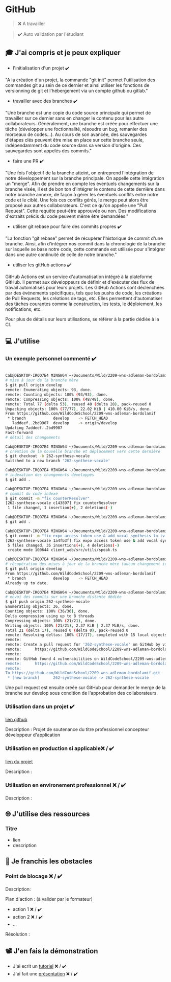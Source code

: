 # GitHub

> ❌ A travailler

> ✔️ Auto validation par l'étudiant

## 🎓 J'ai compris et je peux expliquer

- l'initialisation d'un projet ✔️

"A la création d'un projet, la commande "git init" permet l'utilisation des commandes git au sein de ce dernier et ainsi utiliser les fonctions de versionning de git et l'hébergement via un compte github ou gitlab."

- travailler avec des branches ✔️

"Une branche est une copie du code source principale qui permet de travailler sur ce dernier sans en changer le contenu pour les autre collaborateurs. Généralement, une branche est créée pour effectuer une tâche (développer une foctionnalité, résoudre un bug, remanier des morceaux de codes...). Au cours de son avancée, des sauvegardes d'étapes clés peuvent être mise en place sur cette branche seule, indépendamment du code source dans sa version d'origine. Ces sauvegardes sont appelés des commits."

- faire une PR ✔️

"Une fois l'objectif de la branche atteint, on entreprend l'intégration de notre développement sur la branche principale. On appelle cette intégration un "merge". Afin de prendre en compte les éventuels changements sur la branche visée, il est de bon ton d'intégrer le contenu de cette dernière dans notre branche annexe, de façon à gérer les éventuels conflits entre notre code et le ciblé. Une fois ces conflits gérés, le merge peut alors être proposé aux autres collaborateurs. C'est ce qu'on appelle une "Pull Request". Cette requête peut-être approuvée ou non. Des modifications d'extraits précis du code peuvent même être demandées."

- utiliser git rebase pour faire des commits propres ✔️

"La fonction "git rebase" permet de récupérer l'historique de commit d'une branche. Ainsi, afin d'intégrer nos commit dans la chronologie de la branche sur laquelle se base notre code, cette commande est utilisée pour s'intégrer dans une autre continuité de celle de notre branche."

- utiliser les gitHub actions ✔️

GitHub Actions est un service d'automatisation intégré à la plateforme GitHub. Il permet aux développeurs de définir et d'exécuter des flux de travail automatisés pour leurs projets. Les GitHub Actions sont déclenchées par des événements spécifiques, tels que les pushs de code, les créations de Pull Requests, les créations de tags, etc. Elles permettent d'automatiser des tâches courantes comme la construction, les tests, le déploiement, les notifications, etc.

Pour plus de détails sur leurs utilisations, se référer à la partie dédiée à la CI.

## 💻 J'utilise

### Un exemple personnel commenté ✔️

```bash

Cab@DESKTOP-IRQO7E4 MINGW64 ~/Documents/Wild/2209-wns-adleman-bordolamif (develop)
# mise à jour de la branche mère
$ git pull origin develop
remote: Enumerating objects: 93, done.
remote: Counting objects: 100% (93/93), done.
remote: Compressing objects: 100% (48/48), done.
remote: Total 77 (delta 53), reused 40 (delta 28), pack-reused 0
Unpacking objects: 100% (77/77), 22.02 KiB | 410.00 KiB/s, done.
From https://github.com/WildCodeSchool/2209-wns-adleman-bordolamif
 * branch            develop    -> FETCH_HEAD
   7addeef..2bd9907  develop    -> origin/develop
Updating 7addeef..2bd9907
Fast-forward
# détail des changements

Cab@DESKTOP-IRQO7E4 MINGW64 ~/Documents/Wild/2209-wns-adleman-bordolamif (develop)
# création de la nouvelle branche et déplacement vers cette dernière
$ git checkout -b 262-synthese-vocale
Switched to a new branch '262-synthese-vocale'

Cab@DESKTOP-IRQO7E4 MINGW64 ~/Documents/Wild/2209-wns-adleman-bordolamif (262-synthese-vocale)
# indexation des changements développés
$ git add .

Cab@DESKTOP-IRQO7E4 MINGW64 ~/Documents/Wild/2209-wns-adleman-bordolamif (262-synthese-vocale)
# commit du code indexé
$ git commit -m "fix counterResolver"
[262-synthese-vocale c143897] fix counterResolver
 1 file changed, 1 insertion(+), 2 deletions(-)

Cab@DESKTOP-IRQO7E4 MINGW64 ~/Documents/Wild/2209-wns-adleman-bordolamif (262-synthese-vocale)
$ git add .

Cab@DESKTOP-IRQO7E4 MINGW64 ~/Documents/Wild/2209-wns-adleman-bordolamif (262-synthese-vocale)
$ git commit -m "fix expo access token use & add vocal synthesis to tv screen"
[262-synthese-vocale 1a4fb3f] fix expo access token use & add vocal synthesis to tv screen
 5 files changed, 35 insertions(+), 4 deletions(-)
 create mode 100644 client_web/src/utils/speak.ts

Cab@DESKTOP-IRQO7E4 MINGW64 ~/Documents/Wild/2209-wns-adleman-bordolamif (262-synthese-vocale)
# récupération des mises à jour de la branche mère (aucun changement ici)
$ git pull origin develop
From https://github.com/WildCodeSchool/2209-wns-adleman-bordolamif
 * branch            develop    -> FETCH_HEAD
Already up to date.

Cab@DESKTOP-IRQO7E4 MINGW64 ~/Documents/Wild/2209-wns-adleman-bordolamif (262-synthese-vocale)
# envoi des commits sur une branche distante dédiée
$ git push origin 262-synthese-vocale
Enumerating objects: 36, done.
Counting objects: 100% (36/36), done.
Delta compression using up to 8 threads
Compressing objects: 100% (21/21), done.
Writing objects: 100% (21/21), 2.37 KiB | 2.37 MiB/s, done.
Total 21 (delta 17), reused 0 (delta 0), pack-reused 0
remote: Resolving deltas: 100% (17/17), completed with 15 local objects.
remote:
remote: Create a pull request for '262-synthese-vocale' on GitHub by visiting:
remote:      https://github.com/WildCodeSchool/2209-wns-adleman-bordolamif/pull/new/262-synthese-vocale
remote:
remote: GitHub found 4 vulnerabilities on WildCodeSchool/2209-wns-adleman-bordolamif's default branch (2 high, 2 moderate). To find out more, visit:
remote:      https://github.com/WildCodeSchool/2209-wns-adleman-bordolamif/security/dependabot
remote:
To https://github.com/WildCodeSchool/2209-wns-adleman-bordolamif.git
 * [new branch]      262-synthese-vocale -> 262-synthese-vocale
```
Une pull request est ensuite créée sur GitHub pour demander le merge de la branche sur develop sous condition de l'approbation des collaborateurs.

### Utilisation dans un projet ✔️

[lien github](https://github.com/WildCodeSchool/2209-wns-adleman-bordolamif)

Description : Projet de soutenance du titre professionnel concepteur développeur d'application

### Utilisation en production si applicable❌ / ✔️

[lien du projet](...)

Description :

### Utilisation en environement professionnel ❌ / ✔️

Description :

## 🌐 J'utilise des ressources

### Titre

- lien
- description

## 🚧 Je franchis les obstacles

### Point de blocage ❌ / ✔️

Description:

Plan d'action : (à valider par le formateur)

- action 1 ❌ / ✔️
- action 2 ❌ / ✔️
- ...

Résolution :

## 📽️ J'en fais la démonstration

- J'ai ecrit un [tutoriel](...) ❌ / ✔️
- J'ai fait une [présentation](...) ❌ / ✔️
